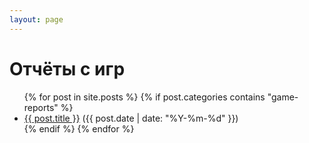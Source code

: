 ```yaml
---
layout: page
---
```


<h1>Отчёты с игр</h1>

<ul>
  {% for post in site.posts %}
    {% if post.categories contains "game-reports" %}
      <li><a href="{{ post.url }}">{{ post.title }}</a> ({{ post.date | date: "%Y-%m-%d" }})</li>
    {% endif %}
  {% endfor %}
</ul>